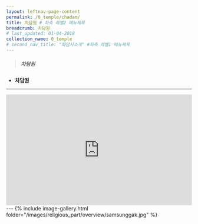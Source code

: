 ```yaml
---
layout: leftnav-page-content
permalink: /0_temple/chadam/
title: 차담원 # 좌측 레벨2 메뉴제목
breadcrumb: 차담원 
# last_updated: 01-04-2018 
collection_name: 0_temple
# second_nav_title: "화암사소개" #좌측 레벨1 메뉴제목
---
```



> ##### **차담원**

* **차담원**
---
<iframe width="100%"
        height="300"
        src="https://youtube.com/embed/eLLwpnl7vKI?t=16"
        frameborder="0"      
        controls="1"  
        allowfullscreen></iframe>
---
{% include image-gallery.html folder="/images/religious_part/overview/samsunggak.jpg" %}
